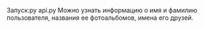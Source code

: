 Запуск:py api.py
Можно узнать информацию о имя и фамилию пользователя, названия ее фотоальбомов, имена его друзей.